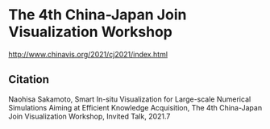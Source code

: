 # The 4th China-Japan Join Visualization Workshop
http://www.chinavis.org/2021/cj2021/index.html

## Citation
Naohisa Sakamoto, Smart In-situ Visualization for Large-scale Numerical Simulations Aiming at Efficient Knowledge Acquisition, The 4th China-Japan Join Visualization Workshop, Invited Talk, 2021.7
